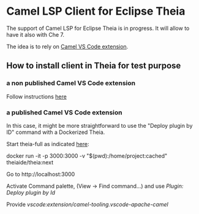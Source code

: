 # Camel LSP Client for Eclipse Theia

The support of Camel LSP for Eclipse Theia is in progress. It will allow to have it also with Che 7.

The idea is to rely on [Camel VS Code extension](https://marketplace.visualstudio.com/items?itemName=camel-tooling.vscode-apache-camel).

## How to install client in Theia for test purpose

### a non published Camel VS Code extension

Follow instructions [here](https://github.com/theia-ide/theia/wiki/Testing-VS-Code-extensions)

### a published Camel VS Code extension

In this case, it might be more straightforward to use the "Deploy plugin by ID" command with a Dockerized Theia.

Start theia-full as indicated [here](https://github.com/theia-ide/theia-apps#theia-docker):

docker run -it -p 3000:3000 -v "$(pwd):/home/project:cached" theiaide/theia:next

Go to http://localhost:3000

Activate Command palette, (View -> Find command...) and use _Plugin: Deploy plugin by Id_

Provide _vscode:extension/camel-tooling.vscode-apache-camel_
